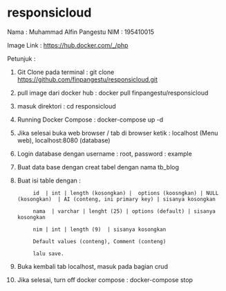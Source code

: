 # responsicloud

Nama  : Muhammad Alfin Pangestu
NIM   : 195410015

Image Link : https://hub.docker.com/_/php

Petunjuk :
1. Git Clone pada terminal : git clone https://github.com/finpangestu/responsicloud.git
2. pull image dari docker hub : docker pull finpangestu/responsicloud
3. masuk direktori : cd responsicloud
4. Running Docker Compose : docker-compose up -d
5. Jika selesai buka web browser / tab di browser ketik : localhost (Menu web), localhost:8080 (database)
6. Login database dengan username : root, password : example
7. Buat data base dengan creat tabel dengan nama tb_blog
8. Buat isi table dengan : 

            id  | int | length (kosongkan) |  options (koosngkan) | NULL (kosongkan)  | AI (conteng, ini primary key) | sisanya kosongkan
            
            nama  | varchar | lenght (25) | options (default) | sisanya kosongkan
            
            nim | int | length (9)  | sisanya kosongkan
            
            Default values (conteng), Comment (conteng)
            
            lalu save.
9. Buka kembali tab localhost, masuk pada bagian crud
10. Jika selesai, turn off docker compose : docker-compose  stop
